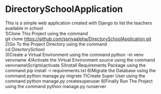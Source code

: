 # DirectorySchoolApplication  
This is a simple web application created with Django to list the teachers available in school  
1)Clone This Project using the command  
 git clone https://github.com/spriyaalpha/DirectorySchoolApplication.git  
2)Go To the Project Directory using the command  
cd DirectorySchool  
3)Create a Virtual Environment using the command
python -m venv venvname
4)Activate the Virtual Environment source  using the command
venvname\Scripts\activate
5)Install Requirements Package using the command
pip install -r requirements.txt
6)Migrate the  Database using the command
python manage.py migrate
7)Create Super User using the command
python manage.py createsuperuser
8)Finally Run The Project using the command
python manage.py runserver
